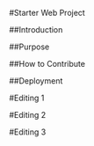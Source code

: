 #Starter Web Project

##Introduction

##Purpose

##How to Contribute


##Deployment

#Editing 1

#Editing 2

#Editing 3